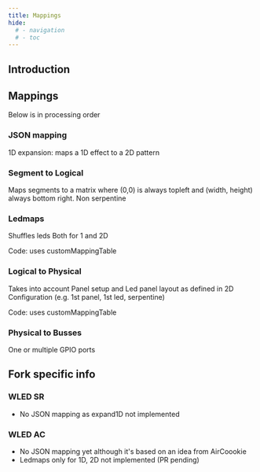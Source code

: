 ```yaml
---
title: Mappings
hide:
  # - navigation
  # - toc
---
```


## Introduction

## Mappings
Below is in processing order

### JSON mapping
1D expansion: maps a 1D effect to a 2D pattern

### Segment to Logical
Maps segments to a matrix where (0,0) is always topleft and (width, height) always bottom right.
Non serpentine

### Ledmaps
Shuffles leds
Both for 1 and 2D

Code: uses customMappingTable

### Logical to Physical
Takes into account Panel setup and Led panel layout as defined in 2D Configuration (e.g. 1st panel, 1st led, serpentine)

Code: uses customMappingTable

### Physical to Busses
One or multiple GPIO ports

## Fork specific info

### WLED SR
* No JSON mapping as expand1D not implemented 

### WLED AC

* No JSON mapping yet although it's based on an idea from AirCoookie 
* Ledmaps only for 1D, 2D not implemented (PR pending)

